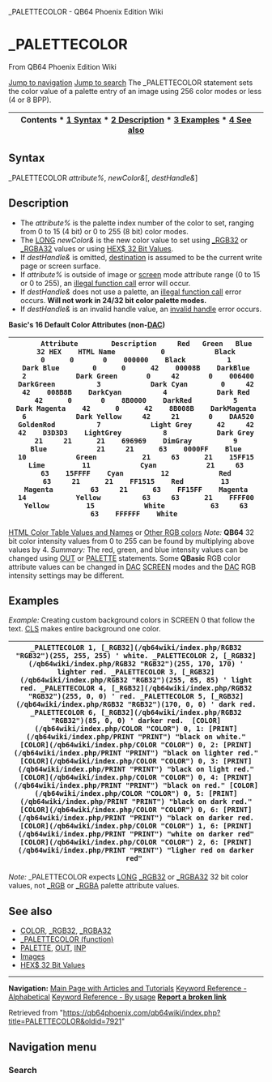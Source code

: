 


\_PALETTECOLOR - QB64 Phoenix Edition Wiki








# \_PALETTECOLOR



From QB64 Phoenix Edition Wiki



[Jump to navigation](#mw-head)
[Jump to search](#searchInput)
The \_PALETTECOLOR statement sets the color value of a palette entry of an image using 256 color modes or less (4 or 8 BPP).


  






| Contents * [1 Syntax](#Syntax) * [2 Description](#Description) * [3 Examples](#Examples) * [4 See also](#See_also) |
| --- |


## Syntax


\_PALETTECOLOR *attribute%*, *newColor&*[, *destHandle&*]
  




## Description


* The *attribute%* is the palette index number of the color to set, ranging from 0 to 15 (4 bit) or 0 to 255 (8 bit) color modes.
* The [LONG](/qb64wiki/index.php/LONG "LONG") *newColor&* is the new color value to set using [\_RGB32](/qb64wiki/index.php/RGB32 "RGB32") or [\_RGBA32](/qb64wiki/index.php/RGBA32 "RGBA32") values or using [HEX$ 32 Bit Values](/qb64wiki/index.php/HEX$_32_Bit_Values "HEX$ 32 Bit Values").
* If *destHandle&* is omitted, [destination](/qb64wiki/index.php/DEST "DEST") is assumed to be the current write page or screen surface.
* If *attribute%* is outside of image or [screen](/qb64wiki/index.php/SCREEN "SCREEN") mode attribute range (0 to 15 or 0 to 255), an [illegal function call](/qb64wiki/index.php/ERROR_Codes "ERROR Codes") error will occur.
* If *destHandle&* does not use a palette, an [illegal function call](/qb64wiki/index.php/ERROR_Codes "ERROR Codes") error occurs. **Will not work in 24/32 bit color palette modes.**
* If *destHandle&* is an invalid handle value, an [invalid handle](/qb64wiki/index.php/ERROR_Codes "ERROR Codes") error occurs.


  




**Basic's 16 Default Color Attributes (non-[DAC](/qb64wiki/index.php/DAC "DAC"))**


| ```      Attribute        Description     Red   Green   Blue   32 HEX    HTML Name           0            Black            0      0       0    000000    Black          1            Dark Blue        0      0      42    00008B    DarkBlue          2            Dark Green       0     42       0    006400    DarkGreen          3            Dark Cyan        0     42      42    008B8B    DarkCyan          4            Dark Red        42      0       0    8B0000    DarkRed          5            Dark Magenta    42      0      42    8B008B    DarkMagenta          6            Dark Yellow     42     21       0    DAA520    GoldenRod          7            Light Grey      42     42      42    D3D3D3    LightGrey          8            Dark Grey       21     21      21    696969    DimGray          9            Blue            21     21      63    0000FF    Blue         10            Green           21     63      21    15FF15    Lime         11            Cyan            21     63      63    15FFFF    Cyan         12            Red             63     21      21    FF1515    Red         13            Magenta         63     21      63    FF15FF    Magenta         14            Yellow          63     63      21    FFFF00    Yellow         15            White           63     63      63    FFFFFF    White  ``` |
| --- |


[HTML Color Table Values and Names](http://www.w3schools.com/html/html_colornames.asp) or [Other RGB colors](http://www.tayloredmktg.com/rgb/#OR)
*Note:* **QB64** 32 bit color intensity values from 0 to 255 can be found by multiplying above values by 4.
*Summary:* The red, green, and blue intensity values can be changed using [OUT](/qb64wiki/index.php/OUT "OUT") or [PALETTE](/qb64wiki/index.php/PALETTE "PALETTE") statements. Some **QBasic** RGB color attribute values can be changed in [DAC](/qb64wiki/index.php/DAC "DAC") [SCREEN](/qb64wiki/index.php/SCREEN "SCREEN") modes and the [DAC](/qb64wiki/index.php/DAC "DAC") RGB intensity settings may be different.


  




## Examples


*Example:* Creating custom background colors in SCREEN 0 that follow the text. [CLS](/qb64wiki/index.php/CLS "CLS") makes entire background one color.





| ``` _PALETTECOLOR 1, [_RGB32](/qb64wiki/index.php/RGB32 "RGB32")(255, 255, 255) ' white. _PALETTECOLOR 2, [_RGB32](/qb64wiki/index.php/RGB32 "RGB32")(255, 170, 170) ' lighter red. _PALETTECOLOR 3, [_RGB32](/qb64wiki/index.php/RGB32 "RGB32")(255, 85, 85) ' light red. _PALETTECOLOR 4, [_RGB32](/qb64wiki/index.php/RGB32 "RGB32")(255, 0, 0) ' red. _PALETTECOLOR 5, [_RGB32](/qb64wiki/index.php/RGB32 "RGB32")(170, 0, 0) ' dark red. _PALETTECOLOR 6, [_RGB32](/qb64wiki/index.php/RGB32 "RGB32")(85, 0, 0) ' darker red.  [COLOR](/qb64wiki/index.php/COLOR "COLOR") 0, 1: [PRINT](/qb64wiki/index.php/PRINT "PRINT") "black on white." [COLOR](/qb64wiki/index.php/COLOR "COLOR") 0, 2: [PRINT](/qb64wiki/index.php/PRINT "PRINT") "black on lighter red." [COLOR](/qb64wiki/index.php/COLOR "COLOR") 0, 3: [PRINT](/qb64wiki/index.php/PRINT "PRINT") "black on light red." [COLOR](/qb64wiki/index.php/COLOR "COLOR") 0, 4: [PRINT](/qb64wiki/index.php/PRINT "PRINT") "black on red." [COLOR](/qb64wiki/index.php/COLOR "COLOR") 0, 5: [PRINT](/qb64wiki/index.php/PRINT "PRINT") "black on dark red." [COLOR](/qb64wiki/index.php/COLOR "COLOR") 0, 6: [PRINT](/qb64wiki/index.php/PRINT "PRINT") "black on darker red.  [COLOR](/qb64wiki/index.php/COLOR "COLOR") 1, 6: [PRINT](/qb64wiki/index.php/PRINT "PRINT") "white on darker red" [COLOR](/qb64wiki/index.php/COLOR "COLOR") 2, 6: [PRINT](/qb64wiki/index.php/PRINT "PRINT") "ligher red on darker red"  ``` |
| --- |


*Note:* \_PALETTECOLOR expects [LONG](/qb64wiki/index.php/LONG "LONG") [\_RGB32](/qb64wiki/index.php/RGB32 "RGB32") or [\_RGBA32](/qb64wiki/index.php/RGBA32 "RGBA32") 32 bit color values, not [\_RGB](/qb64wiki/index.php/RGB "RGB") or [\_RGBA](/qb64wiki/index.php/RGBA "RGBA") palette attribute values.
  




## See also


* [COLOR](/qb64wiki/index.php/COLOR "COLOR"), [\_RGB32](/qb64wiki/index.php/RGB32 "RGB32"), [\_RGBA32](/qb64wiki/index.php/RGBA32 "RGBA32")
* [\_PALETTECOLOR (function)](/qb64wiki/index.php/PALETTECOLOR_(function) "PALETTECOLOR (function)")
* [PALETTE](/qb64wiki/index.php/PALETTE "PALETTE"), [OUT](/qb64wiki/index.php/OUT "OUT"), [INP](/qb64wiki/index.php/INP "INP")
* [Images](/qb64wiki/index.php/Images "Images")
* [HEX$ 32 Bit Values](/qb64wiki/index.php/HEX$_32_Bit_Values "HEX$ 32 Bit Values")


  






---


**Navigation:**
[Main Page with Articles and Tutorials](/qb64wiki/index.php/Main_Page "Main Page")
[Keyword Reference - Alphabetical](/qb64wiki/index.php/Keyword_Reference_-_Alphabetical "Keyword Reference - Alphabetical")
[Keyword Reference - By usage](/qb64wiki/index.php/Keyword_Reference_-_By_usage "Keyword Reference - By usage")
**[Report a broken link](https://qb64phoenix.com/forum/showthread.php?tid=2800)**  





Retrieved from "<https://qb64phoenix.com/qb64wiki/index.php?title=PALETTECOLOR&oldid=7921>"




## Navigation menu








### Search





















